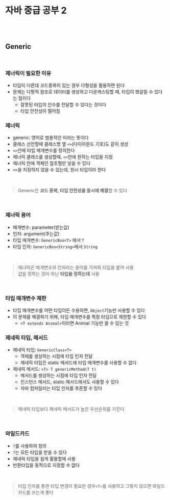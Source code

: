 # 자바 중급 공부 2

<br><br>

## Generic

<br>

### 제너릭이 필요한 이유
- 타입이 다른데 코드중복이 있는 경우 다형성을 활용하면 된다
- 문제는 다형적 참조로 데이터를 생성하고 다운캐스팅할 때, 타입이 헷갈릴 수 있다는 점이다
  - 잘못된 타입의 인수를 전달할 수 있다는 것이다
  - 타입 안전성이 떨어짐

### 제너릭
- generic: 영어로 범용적인 이라는 뜻이다
- 클래스 선언할때 클래스명 옆 `<>`(다이아몬드 기호)도 같이 생성
- `<>`안에 타입 매개변수를 정의한다
- 제너릭 클래스를 생성할때, `<>`안에 원하는 타입을 지정
- 제너릭 안에 객체인 참조형만 넣을 수 있다 
- `<>`을 지정하지 않을 수 있는데, 원시 타입이라 한다

<br>

> Generic은 **코드 중복, 타입 안전성을 동시에 해결**할 수 있다

<br>

### 제너릭 용어

- 매개변수: parameter(받는값)
- 인자: argument(주는값)
- 타입 매개변수: `GenericBox<T>` 에서 `T`
- 타입 인자: `GenericBox<String>`에서 `String`

<br>

> 제너릭은 매개변수와 인자라는 용어를 가져와 타입을 붙어 사용  
> 값을 정하는 것이 아닌 **타입을 정하는데** 사용

<br>

### 타입 매개변수 제한
- 타입 매개변수를 어떤 타입이든 수용하면, `Object`기능만 사용할 수 있다
- 이 문제를 해결하기 위해, 타입 매개변수를 특정 타입으로 제한할 수 있다
  - `<T extends Animal>`이러면 Animal 기능만 쓸 수 있는 것

### 제네릭 타입, 메서드
- 제네릭 타입: `GenericClass<T>`
  - 객체를 생성하는 시점에 타입 인자 전달
  - 제네릭 타입은 static 메서드에 타입 매개변수를 사용할 수 없다
- 제네릭 메서드: `<T> T genericMethod(T t)`
  - 메서드를 생성하는 시점에 타입 인자 전달
  - 인스턴스 메서드, static 메서드에서도 사용할 수 있다
  - 자바 컴파일러는 타입 인자를 추론할 수 있다

<br>

> 제네릭 타입보다 제네릭 메서드가 높은 우선순위를 가진다

<br>

### 와일드카드
- `?`를 사용하여 정의
- `?`는 모든 타입을 받을 수 있다
- 제네릭 타입을 쉽게 활용할때 사용
- 반환타입을 동적으로 지정할 수 없다

<br>

> 타입 인자를 통한 타입 변경이 필요한 경우`<T>`를 사용하고 그렇지 않으면 와일드카드를 쓰는게 좋다

<br>

